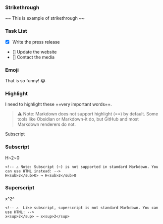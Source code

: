 ### Strikethrough
~~ This is example of strikethrough ~~

### Task List
- [x] Write the press release
- [] Update the website
- [] Contact the media

### Emoji

That is so funny! :joy:


### Highlight
I need to highlight these ==very important words==.

> ⚠️ Note: Markdown does not support highlight (==) by default. Some tools like Obsidian or Markdown-it do, but GitHub and most Markdown renderers do not.

Subscript

### Subscript 
H~2~0

``` 
<!-- ⚠️ Note: Subscript (~) is not supported in standard Markdown. You can use HTML instead: -->
H<sub>2</sub>O> → H<sub>2</sub>O 
```

###  Superscript
x^2^

``` 
<!-- ⚠️  Like subscript, superscript is not standard Markdown. You can use HTML: -->
x<sup>2</sup> → x<sup>2</sup>
```